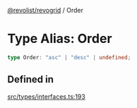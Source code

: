 [@revolist/revogrid](README.md) / Order

# Type Alias: Order

```ts
type Order: "asc" | "desc" | undefined;
```

## Defined in

[src/types/interfaces.ts:193](https://github.com/revolist/revogrid/blob/13653d8ee505d63a363463d1b61354eec56320a1/src/types/interfaces.ts#L193)
